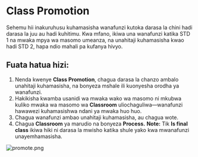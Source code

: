 # Class Promotion

Sehemu hii inakuruhusu kuhamasisha wanafunzi kutoka darasa la chini hadi darasa la juu au hadi kuhitimu. Kwa mfano, ikiwa una wanafunzi katika STD 1 na mwaka mpya wa masomo umeanza, na unahitaji kuhamasisha kwao hadi STD 2, hapa ndio mahali pa kufanya hivyo.

## Fuata hatua hizi:

1. Nenda kwenye **Class Promotion**, chagua darasa la chanzo ambalo unahitaji kuhamasisha, na bonyeza mshale ili kuonyesha orodha ya wanafunzi.
2. Hakikisha kwamba usanidi wa mwaka wako wa masomo ni mkubwa kuliko mwaka wa masomo wa **Classroom** uliochaguliwa—wanafunzi hawawezi kuhamasishwa ndani ya mwaka huo huo.
3. Chagua wanafunzi ambao unahitaji kuhamasisha, au chagua wote.
4. Chagua **Classroom** ya marudio na bonyeza **Process.**
**Note:**
Tik **Is final class** ikiwa hiki ni darasa la mwisho katika shule yako kwa mwanafunzi unayemhamasisha.

![promote.png](promote.png)
